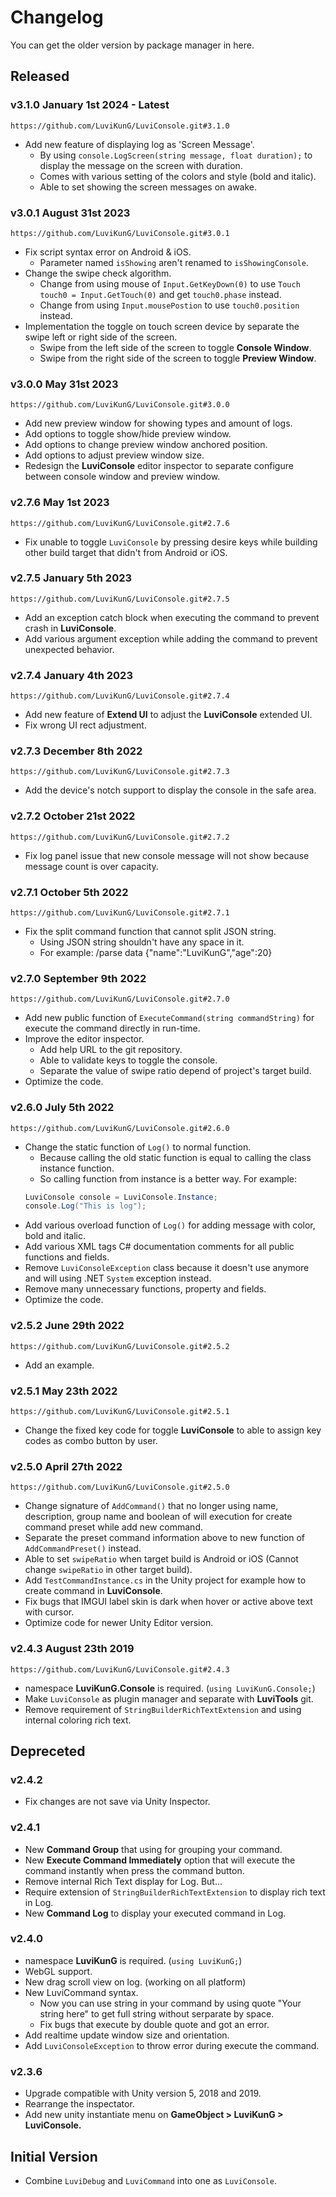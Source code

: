# Changelog

You can get the older version by package manager in here.

## Released

### v3.1.0 January 1st 2024 - Latest

`https://github.com/LuviKunG/LuviConsole.git#3.1.0`

- Add new feature of displaying log as 'Screen Message'.
  - By using `console.LogScreen(string message, float duration);` to display the message on the screen with duration.
  - Comes with various setting of the colors and style (bold and italic).
  - Able to set showing the screen messages on awake.

### v3.0.1 August 31st 2023

`https://github.com/LuviKunG/LuviConsole.git#3.0.1`

- Fix script syntax error on Android & iOS.
  - Parameter named `isShowing` aren't renamed to `isShowingConsole`.
- Change the swipe check algorithm.
  - Change from using mouse of `Input.GetKeyDown(0)` to use `Touch touch0 = Input.GetTouch(0)` and get `touch0.phase` instead.
  - Change from using `Input.mousePostion` to use `touch0.position` instead.
- Implementation the toggle on touch screen device by separate the swipe left or right side of the screen.
  - Swipe from the left side of the screen to toggle **Console Window**.
  - Swipe from the right side of the screen to toggle **Preview Window**.

### v3.0.0 May 31st 2023

`https://github.com/LuviKunG/LuviConsole.git#3.0.0`

- Add new preview window for showing types and amount of logs.
- Add options to toggle show/hide preview window.
- Add options to change preview window anchored position.
- Add options to adjust preview window size.
- Redesign the **LuviConsole** editor inspector to separate configure between console window and preview window.

### v2.7.6 May 1st 2023

`https://github.com/LuviKunG/LuviConsole.git#2.7.6`

- Fix unable to toggle `LuviConsole` by pressing desire keys while building other build target that didn't from Android or iOS.

### v2.7.5 January 5th 2023

`https://github.com/LuviKunG/LuviConsole.git#2.7.5`

- Add an exception catch block when executing the command to prevent crash in **LuviConsole**.
- Add various argument exception while adding the command to prevent unexpected behavior.

### v2.7.4 January 4th 2023

`https://github.com/LuviKunG/LuviConsole.git#2.7.4`

- Add new feature of **Extend UI** to adjust the **LuviConsole** extended UI.
- Fix wrong UI rect adjustment.

### v2.7.3 December 8th 2022

`https://github.com/LuviKunG/LuviConsole.git#2.7.3`

- Add the device's notch support to display the console in the safe area.

### v2.7.2 October 21st 2022

`https://github.com/LuviKunG/LuviConsole.git#2.7.2`

- Fix log panel issue that new console message will not show because  message count is over capacity.

### v2.7.1 October 5th 2022

`https://github.com/LuviKunG/LuviConsole.git#2.7.1`

- Fix the split command function that cannot split JSON string.
  - Using JSON string shouldn't have any space in it.
  - For example: /parse data {\"name\":\"LuviKunG\",\"age\":20}

### v2.7.0 September 9th 2022

`https://github.com/LuviKunG/LuviConsole.git#2.7.0`

- Add new public function of ```ExecuteCommand(string commandString)``` for execute the command directly in run-time.
- Improve the editor inspector.
  - Add help URL to the git repository.
  - Able to validate keys to toggle the console.
  - Separate the value of swipe ratio depend of project's target build.
- Optimize the code.

### v2.6.0 July 5th 2022

`https://github.com/LuviKunG/LuviConsole.git#2.6.0`

- Change the static function of `Log()` to normal function.
  - Because calling the old static function is equal to calling the class instance function.
  - So calling function from instance is a better way. For example:
  ```csharp
  LuviConsole console = LuviConsole.Instance;
  console.Log("This is log");
  ```
- Add various overload function of `Log()` for adding message with color, bold and italic.
- Add various XML tags C# documentation comments for all public functions and fields.
- Remove `LuviConsoleException` class because it doesn't use anymore and will using .NET `System` exception instead.
- Remove many unnecessary functions, property and fields.
- Optimize the code.

### v2.5.2 June 29th 2022

`https://github.com/LuviKunG/LuviConsole.git#2.5.2`

- Add an example.

### v2.5.1 May 23th 2022

`https://github.com/LuviKunG/LuviConsole.git#2.5.1`

- Change the fixed key code for toggle **LuviConsole** to able to assign key codes as combo button by user.

### v2.5.0 April 27th 2022

`https://github.com/LuviKunG/LuviConsole.git#2.5.0`

- Change signature of `AddCommand()` that no longer using name, description, group name and boolean of will execution for create command preset while add new command.
- Separate the preset command information above to new function of `AddCommandPreset()` instead.
- Able to set `swipeRatio` when target build is Android or iOS (Cannot change `swipeRatio` in other target build).
- Add `TestCommandInstance.cs` in the Unity project for example how to create command in **LuviConsole**.
- Fix bugs that IMGUI label skin is dark when hover or active above text with cursor.
- Optimize code for newer Unity Editor version.

### v2.4.3 August 23th 2019

`https://github.com/LuviKunG/LuviConsole.git#2.4.3`

- namespace **LuviKunG.Console** is required. (```using LuviKunG.Console;```)
- Make ```LuviConsole``` as plugin manager and separate with **LuviTools** git.
- Remove requirement of ```StringBuilderRichTextExtension``` and using internal coloring rich text.

## Depreceted

### v2.4.2

- Fix changes are not save via Unity Inspector.

### v2.4.1

- New **Command Group** that using for grouping your command.
- New **Execute Command Immediately** option that will execute the command instantly when press the command button.
- Remove internal Rich Text display for Log. But...
- Require extension of ```StringBuilderRichTextExtension``` to display rich text in Log.
- New **Command Log** to display your executed command in Log.

### v2.4.0

- namespace **LuviKunG** is required. (```using LuviKunG;```)
- WebGL support.
- New drag scroll view on log. (working on all platform)
- New LuviCommand syntax.
    - Now you can use string in your command by using quote "Your string here" to get full string without serparate by space.
    - Fix bugs that execute by double quote and got an error.
- Add realtime update window size and orientation.
- Add ```LuviConsoleException``` to throw error during execute the command.

### v2.3.6

- Upgrade compatible with Unity version 5, 2018 and 2019.
- Rearrange the inspectator.
- Add new unity instantiate menu on **GameObject > LuviKunG > LuviConsole.**

## Initial Version

- Combine ```LuviDebug``` and ```LuviCommand``` into one as ```LuviConsole```.